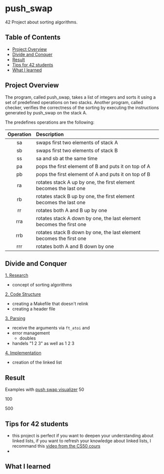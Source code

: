 # push_swap
42 Project about sorting algorithms. 

## Table of Contents

* [Project Overview](#project-overview)
* [Divide and Conquer](#divide-and-conquer)
* [Result](#result)
* [Tips for 42 students](#tips-for-42-students)
* [What I learned](#what-i-learned)


## Project Overview
The program, called push_swap, takes a list of integers and sorts it using a set of predefined operations on two stacks. Another program, called checker, verifies the correctness of the sorting by executing the instructions generated by push_swap on the stack A.

The predefines operations are the following: 

| Operation     | Description                                          |
|     :---:     | :---         |   
|      sa       | swaps first two elements of stack A                  |
|      sb       | swaps first two elements of stack B                  |
|      ss       | sa and sb at the same time                           |
|      pa       | pops the first elememt of B and puts it on top of A  |
|      pb       | pops the first elememt of A and puts it on top of B  |
|      ra       | rotates stack A up by one, the first element becomes the last one |
|      rb       | rotates stack B up by one, the first element becomes the last one |
|      rr       | rotates both A and B up by one                       |
|      rra      | rotates stack A down by one, the last element becomes the first one |
|      rrb      | rotates stack B down by one, the last element becomes the first one |
|      rrr      | rotates both A and B down by one                     |

## Divide and Conquer 

<ins>1. Research</ins>
*   concept of sorting algorithms

<ins>2. Code Structure</ins>
*   creating a Makefile that doesn't relink
*   creating a header file 

<ins>3. Parsing</ins>
*   receive the arguments via ``ft_atoi`` and 
*   error management
     *  doubles
*   handels "1 2 3" as well as 1 2 3 


<ins>4. Implementation</ins>
*   creation of the linked list


## Result 

Examples with [push swap visualizer](https://github.com/o-reo/push_swap_visualizer) 
50 

100

500 


## Tips for 42 students 
*   this project is perfect if you want to deepen your understanding about linked lists, if you want to refresh your knowledge about linked lists, I recommand this [video from the CS50 cours](https://www.youtube.com/watch?v=2T-A_GFuoTo)
*   


## What I learned 

